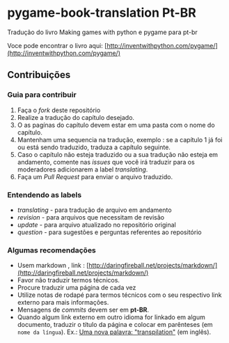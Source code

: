 ﻿pygame-book-translation Pt-BR
============================




Tradução do livro Making games with python e pygame para pt-br

Voce pode encontrar o livro aqui: [http://inventwithpython.com/pygame/](http://inventwithpython.com/pygame/)


## Contribuições

### Guia para contribuir

1. Faça o *fork* deste repositório
2. Realize a tradução do capítulo desejado.
3. O as pagínas do capítulo devem estar em uma pasta com o nome do capítulo.
4. Mantenham uma sequencia na tradução, exemplo : se a capítulo 1 já foi ou está sendo traduzido, traduza a capítulo seguinte.
5. Caso o capítulo  não esteja traduzido ou a sua tradução não esteja em andamento, comente nas *issues* que você irá traduzir para os moderadores adicionarem a label *translating*.
6. Faça um *Pull Request* para enviar o arquivo traduzido.


### Entendendo as labels

- *translating* - para tradução de arquivo em andamento
- *revision* - para arquivos que necessitam de revisão
- *update*  - para arquivo atualizado no repositório original
- *question* - para sugestões e perguntas referentes ao repositório


### Algumas recomendações

- Usem markdown , link : [http://daringfireball.net/projects/markdown/](http://daringfireball.net/projects/markdown/)
- Favor não traduzir termos técnicos.
- Procure traduzir uma página de cada vez
- Utilize notas de rodapé para termos técnicos com o seu respectivo link externo para mais informações.
- Mensagens de *commits* devem ser em **pt-BR**.
- Quando algum link externo em outro idioma for linkado em algum documento, traduzir o título da página e colocar em parênteses (em `nome da língua`). Ex.: [Uma nova palavra: "transpilation"](http://forum.world.st/Ah-a-new-word-transpilation-td4676435.html) (em inglês).

